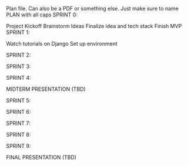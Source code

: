 Plan file. Can also be a PDF or something else. Just make sure to name PLAN with all caps
SPRINT 0:

Project Kickoff
Brainstorm Ideas
Finalize idea and tech stack
Finish MVP
SPRINT 1:

Watch tutorials on Django
Set up environment

SPRINT 2:

SPRINT 3:

SPRINT 4:

MIDTERM PRESENTATION (TBD)

SPRINT 5:

SPRINT 6:

SPRINT 7:

SPRINT 8:

SPRINT 9:

FINAL PRESENTATION (TBD)
